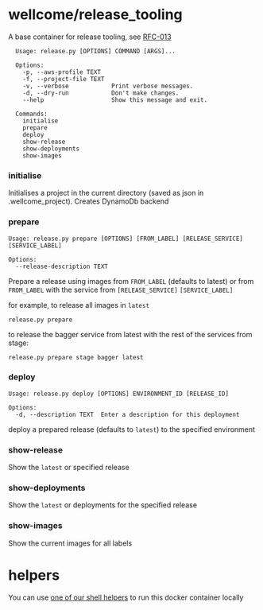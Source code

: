 # wellcome/release_tooling

A base container for release tooling, see [RFC-013](https://github.com/wellcomecollection/docs/tree/master/rfcs/013-release_deployment_tracking)


~~~~
  Usage: release.py [OPTIONS] COMMAND [ARGS]...

  Options:
    -p, --aws-profile TEXT
    -f, --project-file TEXT
    -v, --verbose            Print verbose messages.
    -d, --dry-run            Don't make changes.
    --help                   Show this message and exit.

  Commands:
    initialise
    prepare
    deploy
    show-release
    show-deployments
    show-images
~~~~

### initialise
Initialises a project in the current directory (saved as json in .wellcome_project).  Creates DynamoDb backend

### prepare
~~~~
Usage: release.py prepare [OPTIONS] [FROM_LABEL] [RELEASE_SERVICE] [SERVICE_LABEL]

Options:
  --release-description TEXT
~~~~
Prepare a release using images from `FROM_LABEL` (defaults to latest) 
or from `FROM_LABEL` with the service from `[RELEASE_SERVICE]` `[SERVICE_LABEL]`

for example, to release all images in `latest`
~~~~
release.py prepare
~~~~

to release the bagger service from latest with the rest of the services from stage:
~~~~
release.py prepare stage bagger latest
~~~~

### deploy
~~~~
Usage: release.py deploy [OPTIONS] ENVIRONMENT_ID [RELEASE_ID]

Options:
  -d, --description TEXT  Enter a description for this deployment
~~~~
deploy a prepared release (defaults to `latest`) to the specified environment

### show-release
Show the `latest` or specified release

### show-deployments
Show the `latest` or deployments for the specified release

### show-images
Show the current images for all labels


# helpers
You can use [one of our shell helpers](./helpers) to run this docker container locally
